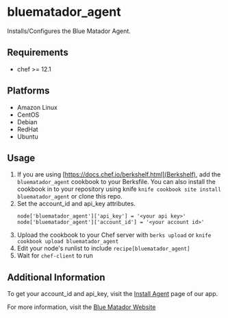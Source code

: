 # bluematador_agent

Installs/Configures the Blue Matador Agent.

## Requirements

 * chef >= 12.1

## Platforms

 * Amazon Linux
 * CentOS
 * Debian
 * RedHat
 * Ubuntu

## Usage

 1. If you are using [https://docs.chef.io/berkshelf.html](Berkshelf), add the `bluematador_agent` cookbook to your Berksfile. You can also install the cookbook in to your repository using knife `knife cookbook site install bluematador_agent` or clone this repo.
 1. Set the account_id and api_key attributes.
    ```
    node['bluematador_agent']['api_key'] = '<your api key>'
    node['bluematador_agent']['account_id'] = '<your account id>'
    ```
 1. Upload the cookbook to your Chef server with `berks upload` or `knife cookbook upload bluematador_agent`
 1. Edit your node's runlist to include `recipe[bluematador_agent]`
 1. Wait for `chef-client` to run

## Additional Information

To get your account_id and api_key, visit the [Install Agent](https://app.bluematador.com/ur/app#/setup/agent) page of our app.

For more information, visit the [Blue Matador Website](https://www.bluematador.com)
